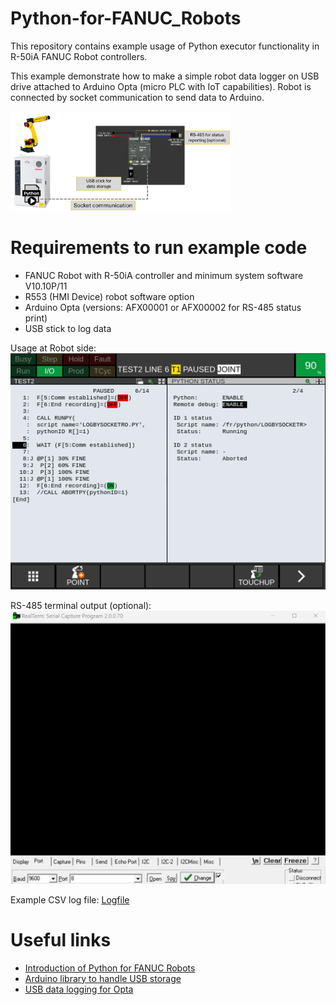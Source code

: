 # Python-for-FANUC_Robots
This repository contains example usage of Python executor functionality in R-50iA FANUC Robot controllers. 

This example demonstrate how to make a simple robot data logger on USB drive attached to Arduino Opta (micro PLC with IoT capabilities). 
Robot is connected by socket communication to send data to Arduino. 

<img src="https://github.com/Jacman777/Python-for-FANUC_Robots/blob/ef5fff10cd939185dc9e29b05abf3f38b2fad9f9/Images/connections.png" width=70% height=70%>


# Requirements to run example code
- FANUC Robot with R-50iA controller and minimum system software V10.10P/11  
- R553 (HMI Device) robot software option
- Arduino Opta (versions: AFX00001 or AFX00002 for RS-485 status print)
- USB stick to log data
  
Usage at Robot side:
![Robot program and settings](https://github.com/Jacman777/Python-for-FANUC_Robots/blob/af1d2c808c88d34105c07645e0fbf96fcf143948/Images/TP_screen.png)

RS-485 terminal output (optional):
![Terminal output](https://github.com/Jacman777/Python-for-FANUC_Robots/blob/af1d2c808c88d34105c07645e0fbf96fcf143948/Images/RealTerm_RS485.gif)

Example CSV log file: [Logfile](https://github.com/Jacman777/Python-for-FANUC_Robots/blob/af1d2c808c88d34105c07645e0fbf96fcf143948/Output/logFile.csv)

# Useful links
- [Introduction of Python for FANUC Robots](https://www.fanuc.co.jp/ja/product/new_product/2025/202501_r50ia.html)
- [Arduino library to handle USB storage](https://docs.arduino.cc/libraries/arduino_unifiedstorage/#class%20%60UFile%60)
- [USB data logging for Opta](https://docs.arduino.cc/tutorials/opta/usb-data-logging/)

